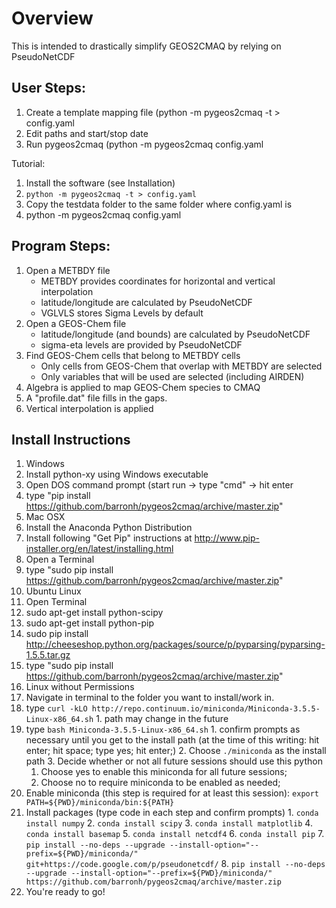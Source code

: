 Overview
========

This is intended to drastically simplify GEOS2CMAQ by relying on PseudoNetCDF

User Steps:
-----------

1. Create a template mapping file (python -m pygeos2cmaq -t > config.yaml
2. Edit paths and start/stop date
3. Run pygeos2cmaq (python -m pygeos2cmaq config.yaml

Tutorial:

1. Install the software (see Installation)
2. ``python -m pygeos2cmaq -t > config.yaml``
3. Copy the testdata folder to the same folder where config.yaml is
4. python -m pygeos2cmaq config.yaml


Program Steps:
--------------

1. Open a METBDY file
    * METBDY provides coordinates for horizontal and vertical interpolation
    * latitude/longitude are calculated by PseudoNetCDF
    * VGLVLS stores Sigma Levels by default
2. Open a GEOS-Chem file
    * latitude/longitude (and bounds) are calculated by PseudoNetCDF
    * sigma-eta levels are provided by PseudoNetCDF
3. Find GEOS-Chem cells that belong to METBDY cells
    * Only cells from GEOS-Chem that overlap with METBDY are selected
    * Only variables that will be used are selected (including AIRDEN)
4. Algebra is applied to map GEOS-Chem species to CMAQ
5. A "profile.dat" file fills in the gaps.
6. Vertical interpolation is applied


Install Instructions
--------------------

1. Windows
  1. Install python-xy using Windows executable
  2. Open DOS command prompt (start run -> type "cmd" -> hit enter
  3. type "pip install https://github.com/barronh/pygeos2cmaq/archive/master.zip"
2. Mac OSX
  1. Install the Anaconda Python Distribution
  2. Install following "Get Pip" instructions at http://www.pip-installer.org/en/latest/installing.html
  3. Open a Terminal
  4. type "sudo pip install https://github.com/barronh/pygeos2cmaq/archive/master.zip"
3. Ubuntu Linux
  1. Open Terminal
  2. sudo apt-get install python-scipy
  3. sudo apt-get install python-pip
  4. sudo pip install http://cheeseshop.python.org/packages/source/p/pyparsing/pyparsing-1.5.5.tar.gz
  5. type "sudo pip install https://github.com/barronh/pygeos2cmaq/archive/master.zip"
4. Linux without Permissions
  1. Navigate in terminal to the folder you want to install/work in.
  2. type `curl -kLO http://repo.continuum.io/miniconda/Miniconda-3.5.5-Linux-x86_64.sh`
    1. path may change in the future
  3. type `bash Miniconda-3.5.5-Linux-x86_64.sh`
    1. confirm prompts as necessary until you get to the install path (at the time of this writing: hit enter; hit space; type yes; hit enter;)
    2. Choose `./miniconda` as the install path
    3. Decide whether or not all future sessions should use this python
      1. Choose yes to enable this miniconda for all future sessions;
      2. Choose no to require miniconda to be enabled as needed;
  4. Enable miniconda (this step is required for at least this session): `export PATH=${PWD}/miniconda/bin:${PATH}`
  5. Install packages (type code in each step and confirm prompts)
    1. `conda install numpy`
    2. `conda install scipy`
    3. `conda install matplotlib`
    4. `conda install basemap`
    5. `conda install netcdf4`
    6. `conda install pip`
    7. `pip install --no-deps --upgrade --install-option="--prefix=${PWD}/miniconda/" git+https://code.google.com/p/pseudonetcdf/`
    8. `pip install --no-deps --upgrade --install-option="--prefix=${PWD}/miniconda/" https://github.com/barronh/pygeos2cmaq/archive/master.zip`
  6. You're ready to go!
  



